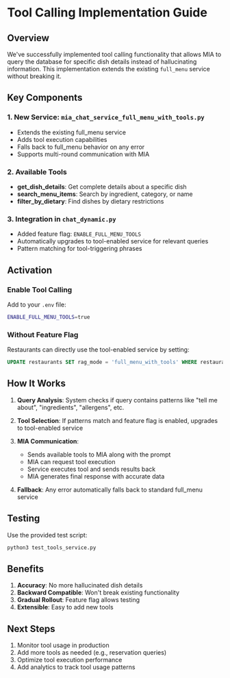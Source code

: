 # Tool Calling Implementation Guide

## Overview
We've successfully implemented tool calling functionality that allows MIA to query the database for specific dish details instead of hallucinating information. This implementation extends the existing `full_menu` service without breaking it.

## Key Components

### 1. New Service: `mia_chat_service_full_menu_with_tools.py`
- Extends the existing full_menu service
- Adds tool execution capabilities
- Falls back to full_menu behavior on any error
- Supports multi-round communication with MIA

### 2. Available Tools
- **get_dish_details**: Get complete details about a specific dish
- **search_menu_items**: Search by ingredient, category, or name  
- **filter_by_dietary**: Find dishes by dietary restrictions

### 3. Integration in `chat_dynamic.py`
- Added feature flag: `ENABLE_FULL_MENU_TOOLS`
- Automatically upgrades to tool-enabled service for relevant queries
- Pattern matching for tool-triggering phrases

## Activation

### Enable Tool Calling
Add to your `.env` file:
```bash
ENABLE_FULL_MENU_TOOLS=true
```

### Without Feature Flag
Restaurants can directly use the tool-enabled service by setting:
```sql
UPDATE restaurants SET rag_mode = 'full_menu_with_tools' WHERE restaurant_id = 'your_restaurant_id';
```

## How It Works

1. **Query Analysis**: System checks if query contains patterns like "tell me about", "ingredients", "allergens", etc.

2. **Tool Selection**: If patterns match and feature flag is enabled, upgrades to tool-enabled service

3. **MIA Communication**: 
   - Sends available tools to MIA along with the prompt
   - MIA can request tool execution
   - Service executes tool and sends results back
   - MIA generates final response with accurate data

4. **Fallback**: Any error automatically falls back to standard full_menu service

## Testing

Use the provided test script:
```bash
python3 test_tools_service.py
```

## Benefits

1. **Accuracy**: No more hallucinated dish details
2. **Backward Compatible**: Won't break existing functionality
3. **Gradual Rollout**: Feature flag allows testing
4. **Extensible**: Easy to add new tools

## Next Steps

1. Monitor tool usage in production
2. Add more tools as needed (e.g., reservation queries)
3. Optimize tool execution performance
4. Add analytics to track tool usage patterns